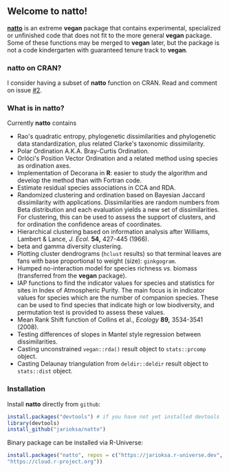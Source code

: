 ## Welcome to natto!

[**natto**](http://en.wikipedia.org/wiki/Nattō) is an extreme
**vegan** package that contains experimental, specialized or
unfinished code that does not fit to the more general **vegan**
package. Some of these functions may be merged to **vegan** later, but
the package is not a code kindergarten with guaranteed tenure track to
**vegan**.

### natto on CRAN?

I consider having a subset of **natto** function on CRAN. Read and
comment on issue [#2](https://github.com/jarioksa/natto/issues/2).

### What is in natto?

Currently **natto** contains

 * Rao's quadratic entropy, phylogenetic dissimilarities and
   phylogenetic data standardization, plus related Clarke's taxonomic
   dissimilarity.
 * Polar Ordination A.K.A. Bray-Curtis Ordination.
 * Orlóci's Position Vector Ordination and a related method using
   species as ordination axes.
 * Implementation of Decorana in **R**: easier to study the algorithm
   and develop the method than with Fortran code.
 * Estimate residual species associations in CCA and RDA.
 * Randomized clustering and ordination based on Bayesian Jaccard
   dissimilarity with applications. Dissimilarities are random numbers
   from Beta distribution and each evaluation yields a new set of
   dissimilarities.  For clustering, this can be used to assess the
   support of clusters, and for ordination the confidence areas of
   coordinates.
 * Hierarchical clustering based on information analysis after Williams,
   Lambert & Lance, *J. Ecol.* **54,** 427-445 (1966).
 * beta and gamma diversity clustering.
 * Plotting cluster dendrograms (`hclust` results) so that terminal
   leaves are fans with base proportional to weight (size): `ginkgogram`.
 * Humped no-interaction model for species richness _vs._ biomass
   (transferred from the **vegan** package).
 * IAP functions to find the indicator values for species and statistics
   for sites in Index of Atmospheric Purity. The main focus is in indicator
   values for species which are the number of companion species. These can
   be used to find species that indicate high or low biodiversity, and 
   permutation test is provided to assess these values.
 * Mean Rank Shift function of Collins et al., *Ecology* **89,**
   3534-3541 (2008).
 * Testing differences of slopes in Mantel style regression between
   dissimilarities.
 * Casting unconstrained `vegan::rda()` result object to `stats::prcomp` 
   object.
 * Casting Delaunay triangulation from `deldir::deldir` result object to
   `stats::dist` object.

### Installation

Install **natto** directly from `github`:
```R
install.packages("devtools") # if you have not yet installed devtools
library(devtools)
install_github("jarioksa/natto")
```
Binary package can be installed via R-Universe:
```r
install.packages("natto", repos = c("https://jarioksa.r-universe.dev",
"https://cloud.r-project.org"))
```
